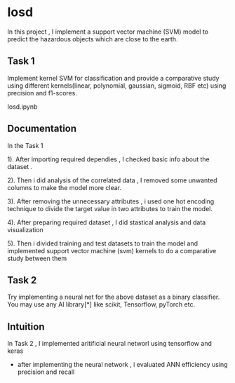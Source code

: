 # Iosd 

In this project , I implement a support vector machine (SVM) model to predict the hazardous objects which are close to the earth.


## Task 1 
Implement kernel SVM for classification and provide a comparative study using different kernels(linear, polynomial, gaussian, sigmoid, RBF etc) using precision and f1-scores. 

Iosd.ipynb
## Documentation
In the Task 1

1). After importing required dependies , I checked basic info about the dataset .

2). Then i did analysis of the correlated data , I removed some unwanted columns to make the model more clear.

3). After removing the unnecessary attributes , i used one hot encoding technique to divide the target value in two attributes to train the model.

4). After preparing required dataset , I did stastical analysis and data visualization 

5). Then i divided training and test datasets to train the model and implemented support vector machine (svm) kernels to do a comparative study between them




## Task 2
Try implementing a neural net for the above dataset as a binary classifier. You may use any AI library[*] like scikit, Tensorflow, pyTorch etc.

## Intuition
In Task 2 , I implemented aritificial neural networl using tensorflow and keras

* after implementing the neural network , i evaluated ANN efficiency using precision and recall

